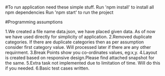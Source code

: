 #To run application need these simple stuff.
Run 'npm install' to install all npm dependencies
Run 'npm start' to run the project


#Programming assumptions

1.We  created a file name data.json, we have placed given data.
As of now we have used directly for simplicity of application.
2.Removed duplicate categories. If there are duplicate categories then as per assumption consider first category value. Will processed later if there are any other requirment.
3.Break Points show you co-ordinates values, eg:x,y.
4.Layout is created based on responsive design.Please find attached snapshot for the same.
5.Extra task not implemented due to limitation of time. Will do this if you needed.
6.Basic test cases written.